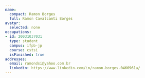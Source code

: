 ```yaml
---
name:
  compact: Ramon Borges
  full: Ramon Cavalcanti Borges
avatar:
  selected: none
occupations:
- id: 20031037031
  type: student
  campus: ifpb-jp
  course: cstsi
  isFinished: true
addresses:
  email: ramondsi@yahoo.com.br
  linkedin: https://www.linkedin.com/in/ramon-borges-0466961a/
---
```


